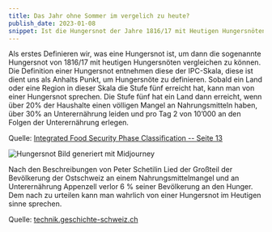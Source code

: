 ```yaml
---
title: Das Jahr ohne Sommer im vergelich zu heute? 
publish_date: 2023-01-08
snippet: Ist die Hungersnot der Jahre 1816/17 mit Heutigen Hungersnöten Vergleichbar?
---
```


Als erstes Definieren wir, was eine Hungersnot ist, um dann die sogenannte Hungersnot von 1816/17 mit heutigen Hungersnöten vergleichen zu können. Die Definition einer Hungersnot entnehmen diese der IPC-Skala, diese ist dient uns als Anhalts Punkt, um Hungersnöte zu definieren. Sobald ein Land oder eine Region in dieser Skala die Stufe fünf erreicht hat, kann man von einer Hungersnot sprechen. Die Stufe fünf hat ein Land dann erreicht, wenn über 20% der Haushalte einen völligen Mangel an Nahrungsmitteln haben, über 30% an Unterernährung leiden und pro Tag 2 von 10’000 an den Folgen der Unterernährung erlegen.

Quelle: [Integrated Food Security Phase Classification -- Seite 13](https://www.fao.org/3/i0275e/i0275e.pdf)

![Hungersnot Bild generiert mit Midjourney](https://cdn.midjourney.com/30c69338-106a-40d6-8726-e1bf5de747c5/grid_0.png)

Nach den Beschreibungen von Peter Schetilin Lied der Großteil der Bevölkerung der Ostschweiz an einem Nahrungsmittelmangel und an Unterernährung Appenzell verlor 6 % seiner Bevölkerung an den Hunger. Dem nach zu urteilen kann man wahrlich von einer Hungersnot im Heutigen sinne sprechen.

Quelle: [technik.geschichte-schweiz.ch](http://technik.geschichte-schweiz.ch/industrialisierung-schweiz.html#Massenarmut)

